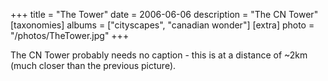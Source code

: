 +++
title = "The Tower"
date = 2006-06-06
description = "The CN Tower"
[taxonomies]
albums = ["cityscapes", "canadian wonder"]
[extra]
photo = "/photos/TheTower.jpg"
+++

The CN Tower probably needs no caption - this is at a distance of ~2km (much closer than the previous picture).
